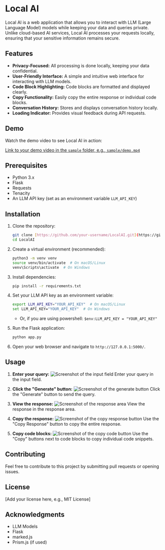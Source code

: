 # Local AI

Local AI is a web application that allows you to interact with LLM (Large Language Model) models while keeping your data and queries private. Unlike cloud-based AI services, Local AI processes your requests locally, ensuring that your sensitive information remains secure.

## Features

* **Privacy-Focused:** All processing is done locally, keeping your data confidential.
* **User-Friendly Interface:** A simple and intuitive web interface for interacting with LLM models.
* **Code Block Highlighting:** Code blocks are formatted and displayed clearly.
* **Copy Functionality:** Easily copy the entire response or individual code blocks.
* **Conversation History:** Stores and displays conversation history locally.
* **Loading Indicator:** Provides visual feedback during API requests.

## Demo

Watch the demo video to see Local AI in action:

[Link to your demo video in the `sample` folder, e.g., `sample/demo.mp4`](sample/demo.mp4)

## Prerequisites

* Python 3.x
* Flask
* Requests
* Tenacity
* An LLM API key (set as an environment variable `LLM_API_KEY`)

## Installation

1.  Clone the repository:

    ```bash
    git clone [https://github.com/your-username/LocalAI.git](https://github.com/your-username/LocalAI.git)
    cd LocalAI
    ```

2.  Create a virtual environment (recommended):

    ```bash
    python3 -m venv venv
    source venv/bin/activate  # On macOS/Linux
    venv\Scripts\activate  # On Windows
    ```

3.  Install dependencies:

    ```bash
    pip install -r requirements.txt
    ```

4.  Set your LLM API key as an environment variable:

    ```bash
    export LLM_API_KEY="YOUR_API_KEY"  # On macOS/Linux
    set LLM_API_KEY="YOUR_API_KEY"  # On Windows
    ```
    * Or, if you are using powershell: `$env:LLM_API_KEY = "YOUR_API_KEY"`

5.  Run the Flask application:

    ```bash
    python app.py
    ```

6.  Open your web browser and navigate to `http://127.0.0.1:5000/`.

## Usage

1.  **Enter your query:**
    ![Screenshot of the input field](sample/input_field.png)
    Enter your query in the input field.

2.  **Click the "Generate" button:**
    ![Screenshot of the generate button](sample/generate_button.png)
    Click the "Generate" button to send the query.

3.  **View the response:**
    ![Screenshot of the response area](sample/response_area.png)
    View the response in the response area.

4.  **Copy the response:**
    ![Screenshot of the copy response button](sample/copy_response_button.png)
    Use the "Copy Response" button to copy the entire response.

5.  **Copy code blocks:**
    ![Screenshot of the copy code button](sample/copy_code_button.png)
    Use the "Copy" buttons next to code blocks to copy individual code snippets.

## Contributing

Feel free to contribute to this project by submitting pull requests or opening issues.

## License

[Add your license here, e.g., MIT License]

## Acknowledgments

* LLM Models
* Flask
* marked.js
* Prism.js (if used)
